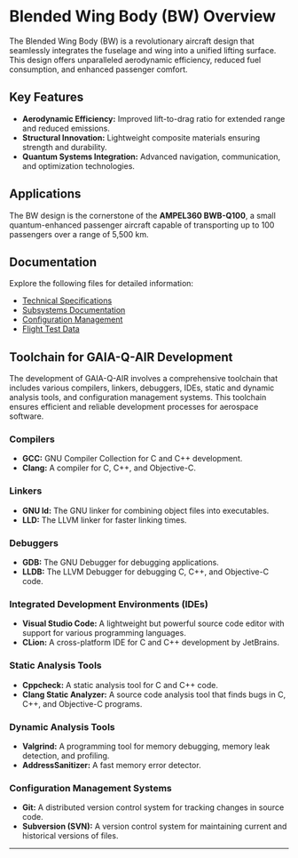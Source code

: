 # Blended Wing Body (BW) Overview

The Blended Wing Body (BW) is a revolutionary aircraft design that seamlessly integrates the fuselage and wing into a unified lifting surface. This design offers unparalleled aerodynamic efficiency, reduced fuel consumption, and enhanced passenger comfort.

## Key Features
- **Aerodynamic Efficiency:** Improved lift-to-drag ratio for extended range and reduced emissions.
- **Structural Innovation:** Lightweight composite materials ensuring strength and durability.
- **Quantum Systems Integration:** Advanced navigation, communication, and optimization technologies.

## Applications
The BW design is the cornerstone of the **AMPEL360 BWB-Q100**, a small quantum-enhanced passenger aircraft capable of transporting up to 100 passengers over a range of 5,500 km.

## Documentation
Explore the following files for detailed information:
- [Technical Specifications](./BW-Specifications.md)
- [Subsystems Documentation](./BW-Fuselage.md)
- [Configuration Management](./BW-Configuration.md)
- [Flight Test Data](./BW-FlightTestData.md)

## Toolchain for GAIA-Q-AIR Development

The development of GAIA-Q-AIR involves a comprehensive toolchain that includes various compilers, linkers, debuggers, IDEs, static and dynamic analysis tools, and configuration management systems. This toolchain ensures efficient and reliable development processes for aerospace software.

### Compilers
- **GCC:** GNU Compiler Collection for C and C++ development.
- **Clang:** A compiler for C, C++, and Objective-C.

### Linkers
- **GNU ld:** The GNU linker for combining object files into executables.
- **LLD:** The LLVM linker for faster linking times.

### Debuggers
- **GDB:** The GNU Debugger for debugging applications.
- **LLDB:** The LLVM Debugger for debugging C, C++, and Objective-C code.

### Integrated Development Environments (IDEs)
- **Visual Studio Code:** A lightweight but powerful source code editor with support for various programming languages.
- **CLion:** A cross-platform IDE for C and C++ development by JetBrains.

### Static Analysis Tools
- **Cppcheck:** A static analysis tool for C and C++ code.
- **Clang Static Analyzer:** A source code analysis tool that finds bugs in C, C++, and Objective-C programs.

### Dynamic Analysis Tools
- **Valgrind:** A programming tool for memory debugging, memory leak detection, and profiling.
- **AddressSanitizer:** A fast memory error detector.

### Configuration Management Systems
- **Git:** A distributed version control system for tracking changes in source code.
- **Subversion (SVN):** A version control system for maintaining current and historical versions of files.

---

